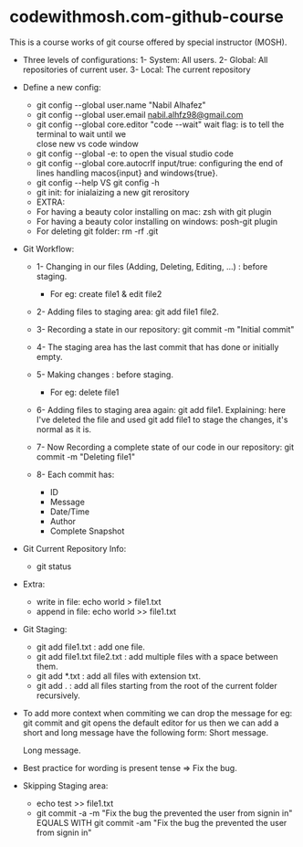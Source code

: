 # codewithmosh.com-github-course
This is a course works of git course offered by special instructor (MOSH).

- Three levels of configurations:
    1- System: All users.
    2- Global: All repositories of current user.
    3- Local:  The current repository

- Define a new config:
    * git config --global user.name "Nabil Alhafez"
    * git config --global user.email nabil.alhfz98@gmail.com
    * git config --global core.editor "code --wait" 
      wait flag: is to tell the terminal to wait until we    
      close new vs code window
    * git config --global -e: to open the visual studio code
    * git config --global core.autocrlf input/true: 
      configuring the end of lines handling macos{input} and windows{true}.
    * git config --help VS git config -h
    * git init: for inialaizing a new git rerository
    - EXTRA:
    * For having a beauty color installing on mac: zsh with git plugin
    * For having a beauty color installing on windows: posh-git plugin
    * For deleting git folder: rm -rf .git

- Git Workflow:
    * 1- Changing in our files (Adding, Deleting, Editing, ...) : before staging.
        - For eg: create file1 & edit file2

    * 2- Adding files to staging area: git add file1 file2.

    * 3- Recording a state in our repository: git commit -m "Initial commit"

    * 4- The staging area has the last commit that has done or initially empty.

    * 5- Making changes : before staging.
        - For eg: delete file1
    
    * 6- Adding files to staging area again: git add file1.
        Explaining: here I've deleted the file and used git add file1 to stage the changes,
        it's normal as it is.
    
    * 7- Now Recording a complete state of our code in our repository: 
        git commit -m "Deleting file1"
    
    * 8- Each commit has: 
        - ID
        - Message
        - Date/Time
        - Author
        - Complete Snapshot

- Git Current Repository Info:
    * git status

- Extra:
    * write in file: echo world > file1.txt
    * append in file: echo world >> file1.txt

- Git Staging:
    * git add file1.txt           : add one file.
    * git add file1.txt file2.txt : add multiple files with a space between them.
    * git add *.txt               : add all files with extension txt.
    * git add .                   : add all files starting from the root of the current 
      folder recursively.

- To add more context when commiting we can drop the message for eg: git commit
    and git opens the default editor for us then we can add a short and long message
    have the following form:
    Short message.
    
    Long message.

- Best practice for wording is present tense => Fix the bug.

- Skipping Staging area: 
    * echo test >> file1.txt
    * git commit -a -m "Fix the bug the prevented the user from signin in" 
        EQUALS WITH
      git commit -am   "Fix the bug the prevented the user from signin in"

